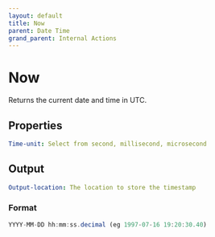 ```yaml
---
layout: default
title: Now
parent: Date Time
grand_parent: Internal Actions
---
```

# Now
Returns the current date and time in UTC.

## Properties
```yaml
Time-unit: Select from second, millisecond, microsecond
```

## Output
```yaml
Output-location: The location to store the timestamp
```

### Format
```js
YYYY-MM-DD hh:mm:ss.decimal (eg 1997-07-16 19:20:30.40)
```
